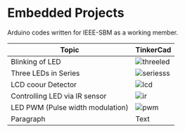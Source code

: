 # Embedded Projects
Arduino codes written for IEEE-SBM as a working member.

| Topic | TinkerCad |
| ----------- | ----------- |
| Blinking of LED | ![threeled](https://user-images.githubusercontent.com/77496255/189618813-516d8399-0a39-47ed-813c-8aabe9d38da7.png) |
| Three LEDs in Series | ![seriesss](https://user-images.githubusercontent.com/77496255/189623121-4814550b-c89a-4e83-a883-837429227e0f.png)|
| LCD coour Detector |![lcd](https://user-images.githubusercontent.com/77496255/189972243-d0c703bb-f736-4e6b-8dc8-fddfa75f48ab.png)|
| Controlling LED via IR sensor| ![ir](https://user-images.githubusercontent.com/77496255/189971522-35e2f743-e57a-4b7b-be94-7b396e8b3e88.png)|
| LED PWM (Pulse width modulation) | ![pwm](https://user-images.githubusercontent.com/77496255/189973208-eee6950b-deba-4214-8cae-8b7bfcba149b.png) |
| Paragraph | Text |
